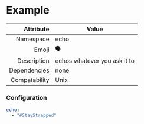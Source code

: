 # Example

| Attribute     | Value                                     |
|--------------:|-------------------------------------------|
| Namespace     | echo                                      |
| Emoji         | 🗣️                                        |
| Description   | echos whatever you ask it to              |
| Dependencies  | none                                      |
| Compatability | Unix                                      |

### Configuration
```yml
echo:
  - "#StayStrapped"
```
